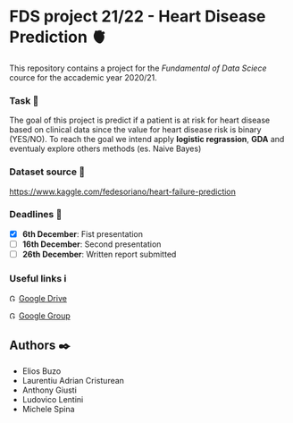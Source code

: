 # FDS project 21/22 - Heart Disease Prediction :anatomical_heart:

This repository contains a project for the _Fundamental of Data Sciece_  cource for the accademic year 2020/21.

### Task :bowling:
The goal of this project is predict if a patient is at risk for heart disease based on clinical data since the value for heart disease risk is binary (YES/NO).
To reach the goal we intend apply **logistic regrassion**, **GDA** and eventualy explore others methods (es. Naive Bayes) 

### Dataset source :paperclip:
https://www.kaggle.com/fedesoriano/heart-failure-prediction


### Deadlines :date:
- [x] **6th December**: Fist presentation
- [ ] **16th December**: Second presentation
- [ ] **26th December**: Written report submitted

### Useful links :information_source:
<img src="http://download.seaicons.com/download/i98308/dakirby309/simply-styled/dakirby309-simply-styled-google-drive.ico" alt="Google Drive Icon" width="13"/> [Google Drive](https://drive.google.com/drive/u/1/folders/1vdwBkEDXcKa6vKXDMDjzAo4xX2o2BBUs)

<img src="https://i2.wp.com/9to5google.com/wp-content/uploads/sites/4/2021/07/new-google-groups-logo.png?ssl=1" alt="Google Group Icon" width="13"/> [Google Group](https://groups.google.com/u/1/a/di.uniroma1.it/g/fds-21-22
)

## Authors :black_nib:
- Elios Buzo
- Laurentiu Adrian Cristurean
- Anthony Giusti
- Ludovico Lentini
- Michele Spina
